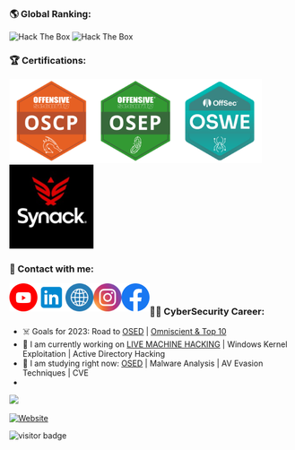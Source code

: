 ### 🌎 Global Ranking:
<img src="http://www.hackthebox.eu/badge/image/126217" alt="Hack The Box">
<img src="https://www.hackthebox.com/badge/team/image/2102" alt="Hack The Box">

### 🏆 Certifications:
<img src="https://raw.githubusercontent.com/fg0x0/fg0x0/master/oscp.png" width="150"><img src="https://raw.githubusercontent.com/fg0x0/fg0x0/master/osep.png" width="150"><img src="https://raw.githubusercontent.com/fg0x0/fg0x0/master/oswe.png" width="150"><img src="https://raw.githubusercontent.com/fg0x0/fg0x0/master/synackkkkkkkkkkkkkkkkkkkkkkkkkk.jpg" width="150">

### 📢 Contact with me:

[<img align="left" alt="FantasM | YouTube" width="50px" src="https://raw.githubusercontent.com/fg0x0/fg0x0/master/Youtube.svg" />][youtube]
[<img align="left" alt="linkedin" width="50px" src="https://raw.githubusercontent.com/fg0x0/fg0x0/master/linkedin.svg" />][linkedin]
[<img align="left" alt="" width="50px" src="https://raw.githubusercontent.com/fg0x0/fg0x0/master/WWW.svg" />][website]
[<img align="left" alt="fgoddd | Instagram" width="50px" src="https://raw.githubusercontent.com/fg0x0/fg0x0/master/Instagram.svg" />][instagram]
[<img align="left" alt="" width="50px" src="https://raw.githubusercontent.com/fg0x0/fg0x0/master/Facebook.svg" />][facebook]
<br>
### 🐱‍👤 CyberSecurity Career:

- ☠️ Goals for 2023: Road to [OSED][osed] | [Omniscient & Top 10][hackthebox]
- 🤖 I am currently working on [LIVE MACHINE HACKING][hackthebox] | Windows Kernel Exploitation | Active Directory Hacking
- 👾 I am studying right now: [OSED][osed] | Malware Analysis | AV Evasion Techniques | CVE
- 
<img src="https://media.giphy.com/media/3oEjHWpiVIOGXT5l9m/giphy.gif" width="100">

[![Website](https://img.shields.io/website?label=fg0x0.gitbook.io&style=for-the-badge&url=https%3A%2F%2Fcodestackr.com)](https://fg0x0.gitbook.io/)

![visitor badge](https://visitor-badge.laobi.icu/badge?page_id=keyword&title=зочилсон-хүмүүсийн-тоо)

[hackthebox]: https://www.hackthebox.eu/home/users/profile/126217
[website]: https://fg0x0.gitbook.io/
[youtube]: https://youtube.com/fantasm
[instagram]: https://instagram.com/fgoddd
[webdevplaylist]: https://www.youtube.com/playlist?list=PLkwxH9e_vrAJ0WbEsFA9W3I1W-g_BTsbt
[jsplaylist]: https://www.youtube.com/playlist?list=PLkwxH9e_vrALRJKu7wfXby3MKeflhTu6B
[cssplaylist]: https://www.youtube.com/playlist?list=PLkwxH9e_vrALSdvZuEh6gqQdmDoDIoqz4
[reactplaylist]: https://www.youtube.com/playlist?list=PLkwxH9e_vrAK4TdffpxKY3QGyHCpxFcQ0
[oscp]: https://www.offensive-security.com/pwk-oscp/
[oswe]: https://www.offensive-security.com/courses/web-300/
[web]: https://www.youtube.com/watch?v=Ll31QMh3kBM&list=PLWOqJmFMmcPlruwKWnmVxe3V5MePgadYI
[tryhackme]: https://tryhackme.com/p/fg0d
[github-large]: https://tryhackme-badges.s3.amazonaws.com/fg0d.png
[OSEP]: https://www.offensive-security.com/pen300-osep/
[osed]: https://www.offensive-security.com/courses/exp-301/
[burp]: https://portswigger.net/web-security/certification
[facebook]: https://www.facebook.com/fg0x0/
[synack]: https://www.synack.com/red-team/
[linkedin]: https://www.linkedin.com/in/yalguun/
